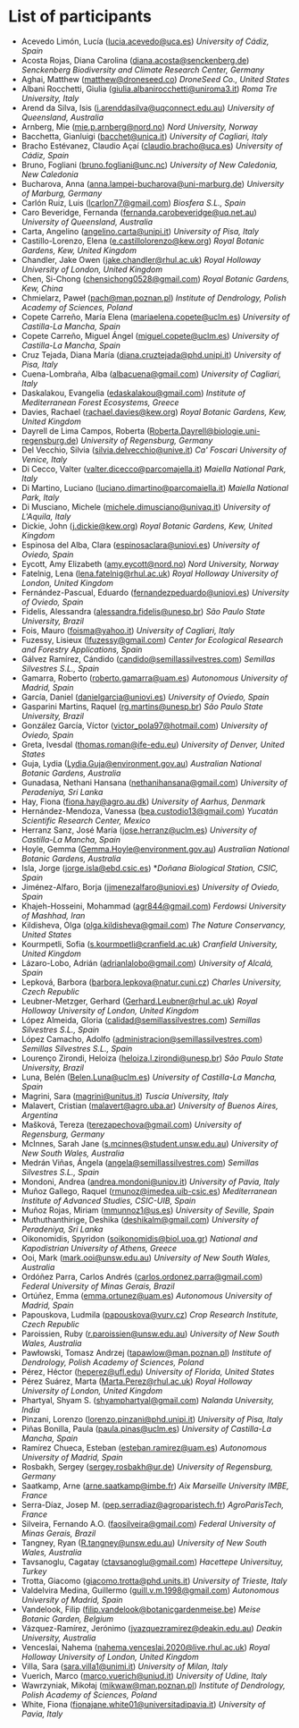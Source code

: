 # List of participants

* Acevedo Limón, Lucía (lucia.acevedo@uca.es) *University of Cádiz, Spain*
* Acosta Rojas, Diana Carolina (diana.acosta@senckenberg.de) *Senckenberg Biodiversity and Climate Research Center, Germany*
* Aghai, Matthew (matthew@droneseed.co) *DroneSeed Co., United States*
* Albani Rocchetti, Giulia (giulia.albanirocchetti@uniroma3.it) *Roma Tre University, Italy*
* Arend da Silva, Isis (i.arenddasilva@uqconnect.edu.au) *University of Queensland, Australia*
* Arnberg, Mie (mie.p.arnberg@nord.no) *Nord University, Norway*
* Bacchetta, Gianluigi (bacchet@unica.it) *University of Cagliari, Italy*
* Bracho Estévanez, Claudio Açaí (claudio.bracho@uca.es) *University of Cádiz, Spain*
* Bruno, Fogliani (bruno.fogliani@unc.nc) *University of New Caledonia, New Caledonia*
* Bucharova, Anna (anna.lampei-bucharova@uni-marburg.de) *University of Marburg, Germany*
* Carlón Ruiz, Luis (lcarlon77@gmail.com) *Biosfera S.L., Spain*
* Caro Beveridge, Fernanda (fernanda.carobeveridge@uq.net.au) *University of Queensland, Australia*
* Carta, Angelino (angelino.carta@unipi.it) *University of Pisa, Italy*
* Castillo-Lorenzo, Elena (e.castillolorenzo@kew.org) *Royal Botanic Gardens, Kew, United Kingdom*
* Chandler, Jake Owen (jake.chandler@rhul.ac.uk) *Royal Holloway University of London, United Kingdom*
* Chen, Si-Chong (chensichong0528@gmail.com) *Royal Botanic Gardens, Kew, China*
* Chmielarz, Paweł (pach@man.poznan.pl) *Institute of Dendrology, Polish Academy of Sciences, Poland*
* Copete Carreño, María Elena (mariaelena.copete@uclm.es) *University of Castilla-La Mancha, Spain*
* Copete Carreño, Miguel Ángel (miguel.copete@uclm.es) *University of Castilla-La Mancha, Spain*
* Cruz Tejada, Diana María (diana.cruztejada@phd.unipi.it) *University of Pisa, Italy*
* Cuena-Lombraña, Alba (albacuena@gmail.com) *University of Cagliari, Italy*
* Daskalakou, Evangelia (edaskalakou@gmail.com) *Institute of Mediterranean Forest Ecosystems, Greece*
* Davies, Rachael (rachael.davies@kew.org) *Royal Botanic Gardens, Kew, United Kingdom*
* Dayrell de Lima Campos, Roberta (Roberta.Dayrell@biologie.uni-regensburg.de) *University of Regensburg, Germany*
* Del Vecchio, Silvia (silvia.delvecchio@unive.it) *Ca' Foscari University of Venice, Italy*
* Di Cecco, Valter (valter.dicecco@parcomajella.it) *Maiella National Park, Italy*
* Di Martino, Luciano (luciano.dimartino@parcomaiella.it) *Maiella National Park, Italy*
* Di Musciano, Michele (michele.dimusciano@univaq.it) *University of L'Aquila, Italy*
* Dickie, John (j.dickie@kew.org) *Royal Botanic Gardens, Kew, United Kingdom*
* Espinosa del Alba, Clara (espinosaclara@uniovi.es) *University of Oviedo, Spain*
* Eycott, Amy Elizabeth (amy.eycott@nord.no) *Nord University, Norway*
* Fatelnig, Lena (lena.fatelnig@rhul.ac.uk) *Royal Holloway University of London, United Kingdom*
* Fernández-Pascual, Eduardo (fernandezpeduardo@uniovi.es) *University of Oviedo, Spain*
* Fidelis, Alessandra (alessandra.fidelis@unesp.br) *São Paulo State University, Brazil*
* Fois, Mauro (foisma@yahoo.it) *University of Cagliari, Italy*
* Fuzessy, Lisieux (lfuzessy@gmail.com) *Center for Ecological Research and Forestry Applications, Spain*
* Gálvez Ramírez, Cándido (candido@semillassilvestres.com) *Semillas Silvestres S.L., Spain*
* Gamarra, Roberto (roberto.gamarra@uam.es) *Autonomous University of Madrid, Spain*
* García, Daniel (danielgarcia@uniovi.es) *University of Oviedo, Spain*
* Gasparini Martins, Raquel (rg.martins@unesp.br) *São Paulo State University, Brazil*
* González García, Víctor (victor_pola97@hotmail.com) *University of Oviedo, Spain*
* Greta, Ivesdal (thomas.roman@ife-edu.eu) *University of Denver, United States*
* Guja, Lydia (Lydia.Guja@environment.gov.au) *Australian National Botanic Gardens, Australia*
* Gunadasa, Nethani Hansana (nethanihansana@gmail.com) *University of Peradeniya, Sri Lanka*
* Hay, Fiona (fiona.hay@agro.au.dk) *University of Aarhus, Denmark*
* Hernández-Mendoza, Vanessa (bea.custodio13@gmail.com) *Yucatán Scientific Research Center, Mexico*
* Herranz Sanz, José María (jose.herranz@uclm.es) *University of Castilla-La Mancha, Spain*
* Hoyle, Gemma (Gemma.Hoyle@environment.gov.au) *Australian National Botanic Gardens, Australia*
* Isla, Jorge (jorge.isla@ebd.csic.es) **Doñana Biological Station, CSIC, Spain*
* Jiménez-Alfaro, Borja (jimenezalfaro@uniovi.es) *University of Oviedo, Spain*
* Khajeh-Hosseini, Mohammad (agr844@gmail.com) *Ferdowsi University of Mashhad, Iran*
* Kildisheva, Olga (olga.kildisheva@gmail.com) *The Nature Conservancy, United States*
* Kourmpetli, Sofia (s.kourmpetli@cranfield.ac.uk) *Cranfield University, United Kingdom*
* Lázaro-Lobo, Adrián (adrianlalobo@gmail.com) *University of Alcalá, Spain*
* Lepková, Barbora (barbora.lepkova@natur.cuni.cz) *Charles University, Czech Republic*
* Leubner-Metzger, Gerhard (Gerhard.Leubner@rhul.ac.uk) *Royal Holloway University of London, United Kingdom*
* López Almeida, Gloria (calidad@semillassilvestres.com) *Semillas Silvestres S.L., Spain*
* López Camacho, Adolfo (administracion@semillassilvestres.com) *Semillas Silvestres S.L., Spain*
* Lourenço Zirondi, Heloiza (heloiza.l.zirondi@unesp.br) *São Paulo State University, Brazil*
* Luna, Belén (Belen.Luna@uclm.es) *University of Castilla-La Mancha, Spain*
* Magrini, Sara (magrini@unitus.it) *Tuscia University, Italy*
* Malavert, Cristian (malavert@agro.uba.ar) *University of Buenos Aires, Argentina*
* Mašková, Tereza (terezapechova@gmail.com) *University of Regensburg, Germany*
* McInnes, Sarah Jane (s.mcinnes@student.unsw.edu.au) *University of New South Wales, Australia*
* Medrán Viñas, Ángela (angela@semillassilvestres.com) *Semillas Silvestres S.L., Spain*
* Mondoni, Andrea (andrea.mondoni@unipv.it) *University of Pavia, Italy*
* Muñoz Gallego, Raquel (rmunoz@imedea.uib-csic.es) *Mediterranean Institute of Advanced Studies, CSIC-UIB, Spain*
* Muñoz Rojas, Miriam (mmunnoz1@us.es) *University of Seville, Spain*
* Muthuthanthirige, Deshika (deshikalm@gmail.com) *University of Peradeniya, Sri Lanka*
* Oikonomidis, Spyridon (soikonomidis@biol.uoa.gr) *National and Kapodistrian University of Athens, Greece*
* Ooi, Mark (mark.ooi@unsw.edu.au) *University of New South Wales, Australia*
* Ordóñez Parra, Carlos Andrés (carlos.ordonez.parra@gmail.com) *Federal University of Minas Gerais, Brazil*
* Ortúñez, Emma (emma.ortunez@uam.es) *Autonomous University of Madrid, Spain*
* Papouskova, Ludmila (papouskova@vurv.cz) *Crop Research Institute, Czech Republic*
* Paroissien, Ruby (r.paroissien@unsw.edu.au) *University of New South Wales, Australia*
* Pawłowski, Tomasz Andrzej (tapawlow@man.poznan.pl) *Institute of Dendrology, Polish Academy of Sciences, Poland*
* Pérez, Héctor (heperez@ufl.edu) *University of Florida, United States*
* Pérez Suárez, Marta (Marta.Perez@rhul.ac.uk) *Royal Holloway University of London, United Kingdom*
* Phartyal, Shyam S. (shyamphartyal@gmail.com) *Nalanda University, India*
* Pinzani, Lorenzo (lorenzo.pinzani@phd.unipi.it) *University of Pisa, Italy*
* Piñas Bonilla, Paula (paula.pinas@uclm.es) *University of Castilla-La Mancha, Spain*
* Ramírez Chueca, Esteban (esteban.ramirez@uam.es) *Autonomous University of Madrid, Spain*
* Rosbakh, Sergey (sergey.rosbakh@ur.de) *University of Regensburg, Germany*
* Saatkamp, Arne (arne.saatkamp@imbe.fr) *Aix Marseille University IMBE, France*
* Serra-Díaz, Josep M. (pep.serradiaz@agroparistech.fr) *AgroParisTech, France*
* Silveira, Fernando A.O. (faosilveira@gmail.com) *Federal University of Minas Gerais, Brazil*
* Tangney, Ryan (R.tangney@unsw.edu.au) *University of New South Wales, Australia*
* Tavsanoglu, Cagatay (ctavsanoglu@gmail.com) *Hacettepe Universituy, Turkey*
* Trotta, Giacomo (giacomo.trotta@phd.units.it) *University of Trieste, Italy*
* Valdelvira Medina, Guillermo (guill.v.m.1998@gmail.com) *Autonomous University of Madrid, Spain*
* Vandelook, Filip (filip.vandelook@botanicgardenmeise.be) *Meise Botanic Garden, Belgium*
* Vázquez-Ramírez, Jerónimo (jvazquezramirez@deakin.edu.au) *Deakin University, Australia*
* Venceslai, Nahema (nahema.venceslai.2020@live.rhul.ac.uk) *Royal Holloway University of London, United Kingdom*
* Villa, Sara (sara.villa1@unimi.it) *University of Milan, Italy*
* Vuerich, Marco (marco.vuerich@uniud.it) *University of Udine, Italy*
* Wawrzyniak, Mikołaj (mikwaw@man.poznan.pl) *Institute of Dendrology, Polish Academy of Sciences, Poland*
* White, Fiona (fionajane.white01@universitadipavia.it) *University of Pavia, Italy*
